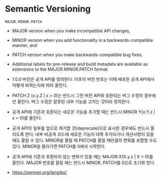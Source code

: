# Semantic Versioning
````
MAJOR.MINOR.PATCH
````
- MAJOR version when you make incompatible API changes,
- MINOR version when you add functionality in a backwards-compatible manner, and
- PATCH version when you make backwards-compatible bug fixes.
- Additional labels for pre-release and build metadata are available as extensions to the MAJOR.MINOR.PATCH format.
- 1.0.0 버전은 공개 API를 정의한다. 이후의 버전 번호는 이때 배포한 공개 API에서 어떻게 바뀌는지에 따라 올린다.
- PATCH Z (x.y.Z | x > 0)는 반드시 그전 버전 API와 호환되는 버그 수정의 경우에만 올린다. 버그 수정은 잘못된 내부 기능을 고치는 것이라 정의한다.
- 공개 API에 기존과 호환되는 새로운 기능을 추가할 때는 반드시 MINOR Y(x.Y.z | x > 0)를 올린다.
- 공개 API의 일부를 앞으로 제거할 것(deprecate)으로 표시한 경우에도 반드시 올리도록 한다. 내부 비공개 코드에 새로운 기능이 대폭 추가되거나 개선사항이 있을 때도 올릴 수 있다. MINOR을 올릴 때 PATCH를 올릴 때만큼의 변화를 포함할 수도 있다. MINOR을 올라가면 PATCH를 0에서 시작한다.
- 공개 API에 기존과 호환되지 않는 변화가 있을 때는 MAJOR X(X.y.z | X > 0)를 올린다. MAJOR 번호를 올릴 때는 반드시 MINOR, PATCH를 0으로 초기화 한다.

- https://semver.org/lang/ko/